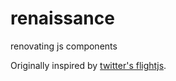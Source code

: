 # renaissance
renovating js components  

Originally inspired by [twitter's flightjs](https://flightjs.github.io/).

